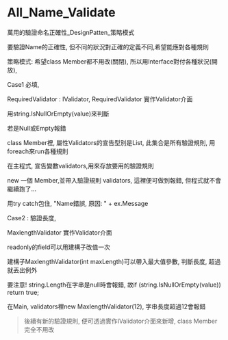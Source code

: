# All_Name_Validate
萬用的驗證命名正確性_DesignPatten_策略模式

要驗證Name的正確性, 但不同的狀況對正確的定義不同,希望能應對各種規則

策略模式: 希望class Member都不用改(關閉), 所以用Interface對付各種狀況(開放),

Case1 必填, 

RequiredValidator : IValidator, RequiredValidator 實作Validator介面

用string.IsNullOrEmpty(value)來判斷

若是Null或Empty報錯

class Member裡, 屬性Validators的宣告型別是List<IValidator>, 此集合是所有驗證規則, 用 foreach來run各種規則

在主程式, 宣告變數validators,用來存放要用的驗證規則

new 一個 Member,並帶入驗證規則 validators, 這裡便可做到報錯, 但程式就不會繼續跑了...

用try catch包住, "Name錯誤, 原因: " + ex.Message

Case2 : 驗證長度, 

MaxlengthValidator 實作Validator介面

readonly的field可以用建構子改值一次

建構子MaxlengthValidator(int maxLength)可以帶入最大值參數, 判斷長度, 超過就丟出例外

要注意!  string.Length在字串是null時會報錯, 故if (string.IsNullOrEmpty(value)) return true;

在Main, validators裡new MaxlengthValidator(12), 字串長度超過12會報錯

> 後續有新的驗證規則, 便可透過實作IValidator介面來新增, class Member完全不用改
